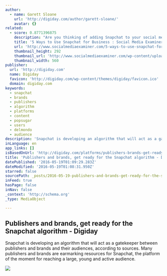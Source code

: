 ```yaml
---
author:
  - name: Garett Sloane
    url: 'http://digiday.com/author/garett-sloane/'
    avatar: {}
related:
  - score: 0.8771396875
    description: "Are you thinking of adding Snapchat to your social media marketing mix? Interested in ways to use Snapchat to strengthen your brand? With Snapchat, you can increase community engagement and brand awareness through innovative marketing campaigns. In this article you'll discover five ways to use Snapchat for business."
    title: '5 Ways to Use Snapchat for Business : Social Media Examiner'
    url: 'http://www.socialmediaexaminer.com/5-ways-to-use-snapchat-for-business/'
    thumbnail_height: 292
    thumbnail_url: 'http://www.socialmediaexaminer.com/wp-content/uploads/2015/07/kt-use-snapchat-business-560.png'
    thumbnail_width: 560
publisher:
  url: 'http://digiday.com'
  name: Digiday
  favicon: 'http://digiday.com/wp-content/themes/digiday/favicon.ico'
  domain: digiday.com
keywords:
  - snapchat
  - brands
  - publishers
  - algorithm
  - platforms
  - content
  - popsugar
  - users
  - delmondo
  - audience
description: 'Snapchat is developing an algorithm that will act as a gatekeeper between publishers and brands and their audiences, according to sources. Many publishers and brands are earmarking resources for Snapchat, the platform of the moment for reaching a large, young and active audience.'
inLanguage: en
app_links: []
isBasedOnUrl: 'http://digiday.com/platforms/publishers-brands-get-ready-snapchat-algorithm/'
title: 'Publishers and brands, get ready for the Snapchat algorithm - Digiday'
datePublished: '2016-05-19T01:09:29.283Z'
dateModified: '2016-05-19T01:08:31.950Z'
starred: false
sourcePath: _posts/2016-05-19-publishers-and-brands-get-ready-for-the-snapchat-algorithm.md
inFeed: true
hasPage: false
inNav: false
_context: 'http://schema.org'
_type: MediaObject

---
```

<article style=""><h1>Publishers and brands, get ready for the Snapchat algorithm - Digiday</h1><p>Snapchat is developing an algorithm that will act as a gatekeeper between publishers and brands and their audiences, according to sources. Many publishers and brands are earmarking resources for Snapchat, the platform of the moment for reaching a large, young and active audience.</p><img src="http://digiday.com/wp-content/uploads/2016/02/new-snapchat-alt-782x436.jpg" /></article>